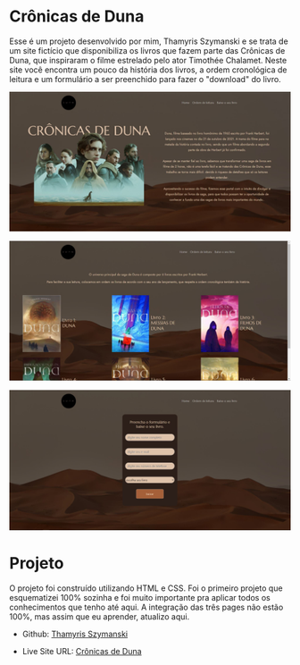 # Crônicas de Duna 

Esse é um projeto desenvolvido por mim, Thamyris Szymanski e se trata de um site fictício que disponibiliza os livros que fazem parte das Crônicas de Duna, que inspiraram o filme estrelado pelo ator Timothée Chalamet. Neste site você encontra um pouco da história dos livros, a ordem cronológica de leitura e um formulário a ser preenchido para fazer o "download" do livro.



![](./screenshot1.jpg)

![](./screenshot2.jpg)

![](./screenshot3.jpg)



# Projeto

O projeto foi construído utilizando HTML e CSS. Foi o primeiro projeto que esquematizei 100% sozinha e foi muito importante pra aplicar todos os conhecimentos que tenho até aqui. A integração das três pages não estão 100%, mas assim que eu aprender, atualizo aqui.



- Github: [Thamyris Szymanski](https://github.com/thamyrix)

- Live Site URL: [Crônicas de Duna]([https://thamyrix-cronicas-de-duna.netlify.app](https://thamyrix-cronicas-de-duna.netlify.app/))

  
